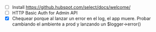 * [ ] Install https://github.hubspot.com/select/docs/welcome/
* [ ] HTTP Basic Auth for Admin API
* [x] Chequear porque al lanzar un error en el log, el app muere. Probar cambiando el ambiente a prod y lanzando un $logger->error()
